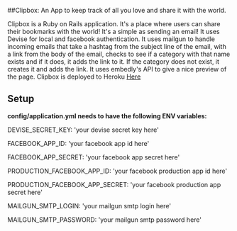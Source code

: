 ##Clipbox: An App to keep track of all you love and share it with the world.

Clipbox is a Ruby on Rails application. It's a place where users can share their bookmarks with the world! It's a simple as sending an email! It uses Devise for local and facebook authentication. It uses mailgun to handle incoming emails that take a hashtag from the subject line of the email, with a link from the body of the email, checks to see if a category with that name exists and if it does, it adds the link to it. If the category does not exist, it creates it and adds the link. It uses embedly's API to give a nice preview of the page. 
Clipbox is deployed to Heroku [Here](http://devtheory-clipbox.herokuapp.com)

Setup
---

**config/application.yml needs to have the following ENV variables:**

DEVISE_SECRET_KEY: 'your devise secret key here'

FACEBOOK_APP_ID: 'your facebook app id here'

FACEBOOK_APP_SECRET: 'your facebook app secret here'

PRODUCTION_FACEBOOK_APP_ID: 'your facebook production app id here'

PRODUCTION_FACEBOOK_APP_SECRET: 'your facebook production app secret here'

MAILGUN_SMTP_LOGIN: 'your mailgun smtp login here'

MAILGUN_SMTP_PASSWORD: 'your mailgun smtp password here'

